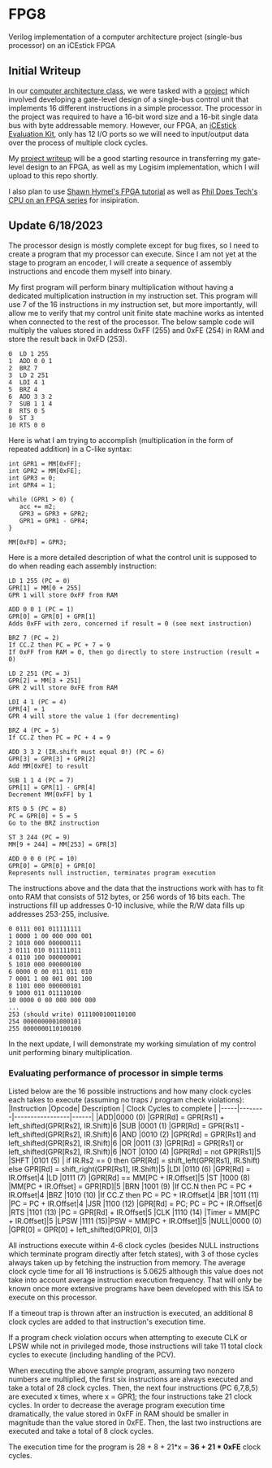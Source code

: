 # FPG8
Verilog implementation of a computer architecture project (single-bus processor) on an iCEstick FPGA

## Initial Writeup
In our [computer architecture class](https://eecs.ceas.uc.edu/~wilseypa/classes/eece3026/), we were tasked with a [project](https://eecs.ceas.uc.edu/~wilseypa/classes/eece3026/project/project3.pdf) which involved developing a gate-level design of a single-bus control unit that implements 16 different instructions in a simple processor. The processor in the project was required to have a 16-bit word size and a 16-bit single data bus with byte addressable memory. However, our FPGA, an [iCEstick Evaluation Kit](https://www.latticesemi.com/icestick), only has 12 I/O ports so we will need to input/output data over the process of multiple clock cycles.

My [project writeup](https://docs.google.com/presentation/d/1Ky87abrqP6Sl-3wUcDA0iaXHDzWbXQxgTyut-tx8uL8/edit?usp=sharing) will be a good starting resource in transferring my gate-level design to an FPGA, as well as my Logisim implementation, which I will upload to this repo shortly. 

I also plan to use [Shawn Hymel's FPGA tutorial](https://www.digikey.com/en/maker/projects/introduction-to-fpga-part-1-what-is-an-fpga/3ee5f6c8fa594161a655a9f960060893) as well as [Phil Does Tech's CPU on an FPGA series](https://www.youtube.com/watch?v=sa1id9DIick) for insipiration. 

## Update 6/18/2023
The processor design is mostly complete except for bug fixes, so I need to create a program that my processor can execute. Since I am not yet at the stage to program an encoder, I will create a sequence of assembly instructions and encode them myself into binary.

My first program will perform binary multiplication without having a dedicated multiplication instruction in my instruction set. This program will use 7 of the 16 instructions in my instruction set, but more importantly, will allow me to verify that my control unit finite state machine works as intented when connected to the rest of the processor. The below sample code will multiply the values stored in address 0xFF (255) and 0xFE (254) in RAM and store the result back in 0xFD (253).

```
0  LD 1 255
1  ADD 0 0 1
2  BRZ 7
3  LD 2 251
4  LDI 4 1
5  BRZ 4
6  ADD 3 3 2
7  SUB 1 1 4
8  RTS 0 5
9  ST 3
10 RTS 0 0
```

Here is what I am trying to accomplish (multiplication in the form of repeated addition) in a C-like syntax:
```
int GPR1 = MM[0xFF];
int GPR2 = MM[0xFE];
int GPR3 = 0;
int GPR4 = 1;

while (GPR1 > 0) {
   acc += m2;
   GPR3 = GPR3 + GPR2;
   GPR1 = GPR1 - GPR4;
}

MM[0xFD] = GPR3;
```

Here is a more detailed description of what the control unit is supposed to do when reading each assembly instruction:
```
LD 1 255 (PC = 0)
GPR[1] = MM[0 + 255]
GPR 1 will store 0xFF from RAM

ADD 0 0 1 (PC = 1)
GPR[0] = GPR[0] + GPR[1]
Adds 0xFF with zero, concerned if result = 0 (see next instruction)

BRZ 7 (PC = 2)
If CC.Z then PC = PC + 7 = 9
If 0xFF from RAM = 0, then go directly to store instruction (result = 0)

LD 2 251 (PC = 3)
GPR[2] = MM[3 + 251]
GPR 2 will store 0xFE from RAM

LDI 4 1 (PC = 4)
GPR[4] = 1
GPR 4 will store the value 1 (for decrementing)

BRZ 4 (PC = 5)
If CC.Z then PC = PC + 4 = 9

ADD 3 3 2 (IR.shift must equal 0!) (PC = 6)
GPR[3] = GPR[3] + GPR[2]
Add MM[0xFE] to result

SUB 1 1 4 (PC = 7)
GPR[1] = GPR[1] - GPR[4]
Decrement MM[0xFF] by 1

RTS 0 5 (PC = 8)
PC = GPR[0] + 5 = 5
Go to the BRZ instruction

ST 3 244 (PC = 9)
MM[9 + 244] = MM[253] = GPR[3]

ADD 0 0 0 (PC = 10)
GPR[0] = GPR[0] + GPR[0]
Represents null instruction, terminates program execution
```
The instructions above and the data that the instructions work with has to fit onto RAM that consists of 512 bytes, or 256 words of 16 bits each. The instructions fill up addresses 0-10 inclusive, while the R/W data fills up addresses 253-255, inclusive.
```
0 0111 001 011111111
1 0000 1 00 000 000 001
2 1010 000 000000111
3 0111 010 011111011
4 0110 100 000000001
5 1010 000 000000100
6 0000 0 00 011 011 010
7 0001 1 00 001 001 100
8 1101 000 000000101
9 1000 011 011110100
10 0000 0 00 000 000 000
...
253 (should write) 0111000100110100
254 0000000001000101
255 0000000110100100
```
In the next update, I will demonstrate my working simulation of my control unit performing binary multiplication.

### Evaluating performance of processor in simple terms
Listed below are the 16 possible instructions and how many clock cycles each takes to execute (assuming no traps / program check violations):
|Instruction |Opcode| Description | Clock Cycles to complete |
|-----|--------|-----------------|------|
|ADD|0000 (0)    |GPR[Rd] = GPR[Rs1] + left_shifted(GPR[Rs2], IR.Shift)|6
|SUB  |0001 (1)  |GPR[Rd] = GPR[Rs1] - left_shifted(GPR[Rs2], IR.Shift)|6
|AND  |0010 (2)  |GPR[Rd] = GPR[Rs1] and left_shifted(GPR[Rs2], IR.Shift)|6
|OR  |0011 (3)   |GPR[Rd] = GPR[Rs1] or left_shifted(GPR[Rs2], IR.Shift)|6
|NOT  |0100 (4)  |GPR[Rd] = not GPR[Rs1]|5
|SHFT  |0101 (5) | if IR.Rs2 == 0 then GPR[Rd] = shift_left(GPR[Rs1], IR.Shift) else GPR[Rd] = shift_right(GPR[Rs1], IR.Shift)|5
|LDI  |0110 (6)  |GPR[Rd] = IR.Offset|4
|LD  |0111 (7)   |GPR[Rd] == MM[PC + IR.Offset]|5
|ST  |1000 (8)   |MM[PC + IR.Offset] = GPR[RD]|5
|BRN  |1001 (9)  |If CC.N then PC = PC + IR.Offset|4
|BRZ  |1010 (10) |If CC.Z then PC = PC + IR.Offset|4
|BR  |1011 (11)  |PC = PC + IR.Offset|4
|JSR  |1100 (12) |GPR[Rd] = PC; PC = PC + IR.Offset|6
|RTS  |1101 (13) |PC = GPR[Rd] + IR.Offset|5
|CLK  |1110 (14) |Timer = MM[PC + IR.Offset]|5
|LPSW  |1111 (15)|PSW = MM[PC + IR.Offset]|5
|NULL|0000 (0)    |GPR[0] = GPR[0] + left_shifted(GPR[0], 0)|3

All instructions execute within 4-6 clock cycles (besides NULL instructions which terminate program directly after fetch states), with 3 of those cycles always taken up by fetching the instruction from memory. The average clock cycle time for all 16 instructions is 5.0625 although this value does not take into account average instruction execution frequency. That will only be known once more extensive programs have been developed with this ISA to execute on this processor.

If a timeout trap is thrown after an instruction is executed, an additional 8 clock cycles are added to that instruction's execution time. 

If a program check violation occurs when attempting to execute CLK or LPSW while not in privileged mode, those instructions will take 11 total clock cycles to execute (including handling of the PCV).

When executing the above sample program, assuming two nonzero numbers are multiplied, the first six instructions are always executed and take a total of 28 clock cycles. Then, the next four instructions (PC 6,7,8,5) are executed x times, where x = GPR[1](initial); the four instructions take 21 clock cycles. In order to decrease the average program execution time dramatically, the value stored in 0xFF in RAM should be smaller in magnitude than the value stored in 0xFE. Then, the last two instructions are executed and take a total of 8 clock cycles. 

The execution time for the program is 28 + 8 + 21*x = **36 + 21 * 0xFE** clock cycles.